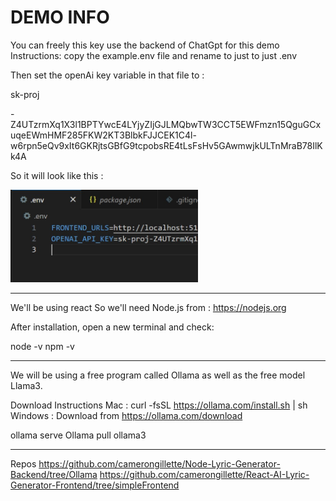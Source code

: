 # DEMO INFO

You can freely this key use the backend of ChatGpt for this demo
Instructions:
copy the example.env file and rename to just to just .env


Then set the openAi key variable in that file to :

sk-proj

-Z4UTzrmXq1X3l1BPTYwcE4LYjyZIjGJLMQbwTW3CCT5EWFmzn15QguGCxuqeEWmHMF285FKW2KT3BlbkFJJCEK1C4l-w6rpn5eQv9xIt6GKRjtsGBfG9tcpobsRE4tLsFsHv5GAwmwjkULTnMraB78IlKk4A

So it will look like this :

<img src="example.jpg" width=300px>


-----
We'll be using react
So we'll need  Node.js from : https://nodejs.org

After installation, open a new terminal and check:

node -v
npm -v

------

We will be using a free program called Ollama as well as the free model Llama3.

Download Instructions
Mac : curl -fsSL https://ollama.com/install.sh | sh
Windows : Download from https://ollama.com/download

ollama serve
Ollama pull ollama3

------

Repos
https://github.com/camerongillette/Node-Lyric-Generator-Backend/tree/Ollama 
https://github.com/camerongillette/React-AI-Lyric-Generator-Frontend/tree/simpleFrontend

